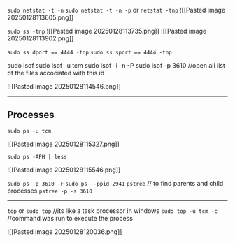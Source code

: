 `sudo netstat -t -n`
`sudo netstat -t -n -p` or `netstat -tnp`
![[Pasted image 20250128113605.png]]

`sudo ss -tnp`
![[Pasted image 20250128113735.png]]
![[Pasted image 20250128113902.png]]

`sudo ss dport == 4444 -tnp`
`sudo ss sport == 4444 -tnp`

sudo lsof
sudo lsof -u tcm
sudo lsof -i -n -P
sudo lsof -p 3610 //open all list of the files accociated with this id

![[Pasted image 20250128114546.png]]

--------

## Processes

`sudo ps -u tcm`

![[Pasted image 20250128115327.png]]

`sudo ps -AFH | less`

![[Pasted image 20250128115546.png]]

`sudo ps -p 3610 -F`
`sudo ps --ppid 2941`
`pstree`  // to find parents and child processes
`pstree -p -s 3610`

-------

`top` or `sudo top` //its like a task processor in windows
`sudo top -u tcm -c` //command was run to execute the process

![[Pasted image 20250128120036.png]]